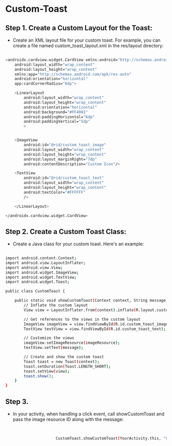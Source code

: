 # Custom-Toast

## Step 1. Create a Custom Layout for the Toast:

- Create an XML layout file for your custom toast. For example, you can create a file named custom_toast_layout.xml in the res/layout directory:


```bash
  
<androidx.cardview.widget.CardView xmlns:android="http://schemas.android.com/apk/res/android"
    android:layout_width="wrap_content"
    android:layout_height="wrap_content"
    xmlns:app="http://schemas.android.com/apk/res-auto"
    android:orientation="horizontal"
    app:cardCornerRadius="6dp">

    <LinearLayout
        android:layout_width="wrap_content"
        android:layout_height="wrap_content"
        android:orientation="horizontal"
        android:background="#FF4081"
        android:paddingHorizontal="6dp"
        android:paddingVertical="5dp"
        >


    <ImageView
        android:id="@+id/custom_toast_image"
        android:layout_width="wrap_content"
        android:layout_height="wrap_content"
        android:layout_marginRight="7dp"
        android:contentDescription="Custom Icon"/>

    <TextView
        android:id="@+id/custom_toast_text"
        android:layout_width="wrap_content"
        android:layout_height="wrap_content"
        android:textColor="#FFFFFF"
        />

    </LinearLayout>

</androidx.cardview.widget.CardView>

```

## Step 2. Create a Custom Toast Class:
- Create a Java class for your custom toast. Here's an example:

```bash
  
import android.content.Context;
import android.view.LayoutInflater;
import android.view.View;
import android.widget.ImageView;
import android.widget.TextView;
import android.widget.Toast;

public class CustomToast {

    public static void showCustomToast(Context context, String message, int imageResource) {
        // Inflate the custom layout
        View view = LayoutInflater.from(context).inflate(R.layout.custom_toast_layout, null);

        // Get references to the views in the custom layout
        ImageView imageView = view.findViewById(R.id.custom_toast_image);
        TextView textView = view.findViewById(R.id.custom_toast_text);

        // Customize the views
        imageView.setImageResource(imageResource);
        textView.setText(message);

        // Create and show the custom toast
        Toast toast = new Toast(context);
        toast.setDuration(Toast.LENGTH_SHORT);
        toast.setView(view);
        toast.show();
    }
}

```

## Step 3.
- In your activity, when handling a click event, call showCustomToast and pass the image resource ID along with the message:

```bash
  
 
                      CustomToast.showCustomToast(YourActivity.this, "Clicked!", R.drawable.your_toast_icon_image);


```
